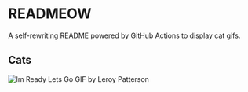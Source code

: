 # READMEOW

A self-rewriting README powered by GitHub Actions to display cat gifs.

## Cats

![Im Ready Lets Go GIF by Leroy Patterson](https://media0.giphy.com/media/CjmvTCZf2U3p09Cn0h/200.gif?cid=9acd02daxu1ckpn83j51sqzenikpbos5n1uaoy3wkdfckbd9&ep=v1_gifs_search&rid=200.gif&ct=g)
